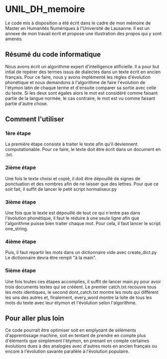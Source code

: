 # UNIL_DH_memoire
Le code mis à disposition a été écrit dans le cadre de mon mémoire de Master en Humanités Numériques à l'Université de Lausanne. Il est un annexe de mon travail écrit et propose une illustration des propos qui y sont amenés.

## Résumé du code informatique
Nous avons écrit un algorithme expert d'intelligence atificielle. Il a pour but intial de repérer des termes issus de dialectes dans un texte écrit en ancien français. Pour ce faire, nous y avons implémenté les règles d'évolution phonétique et nous demandons à  l'algorithme de faire l'évolution de l'étymon latin de chaque terme et d'ensuite comparer sa sortie avec celle du texte. Si les deux sont égales alors le mot est considéré comme faisant partie de la langue normée, le cas contraire, le mot est vu comme faisant partie d'autre chose.

## Comment l'utiliser
### 1ère étape
La première étape consiste à traiter le texte afin qu'il deviennent computationable. Pour ce faire, le texte doit être écrit dans un document en .txt. 
### 2ième étape
Une fois le texte choisi et copié, il doit être dépouillé de signes de ponctuation et des nombres afin de ne laisser que des lettres. Pour que ce soit fait, il suffit de lancer le petit script normaliseur.py
### 3ième étape
Une fois que le texte est dépouillé de tout ce qui n'entre pas dans l'évolution phonétique, il faut le réduire à une seule ligne afin que l'algorithme puisse bien traiter chaque mot. Pour cela, il faut lancer le script one_string.
### 4ième étape
Puis, il faut répartir les mots dans un dictionnaire vide avec create_dict.py
Le dictionnaire devra être rempli "à la main".
### 5ième étape
Une fois toutes ces étapes accomplies, il suffit de lancer main.py pour avoir trois documents textes qui se crééent. Le premier catch.txt recouvre tous les mots identiques, le second dont_catch.txt montre les mots qui diffèrent les uns des autres et, finalement, every_word montre la lsite de tous les mots du texte avec leur étymon et l'évolution selon l'algorithme.

## Pour aller plus loin
Ce code pourrait être optimiser soit en emplyoant de séléments d'apprentissage machine, soit en tentant de prendre en compte plus d'éléments que simplement l'étymon, en prenant en compte certaines évolutions dues à des analogies avec d'autres mots en ancien français ou encore à l'évolution  savante parallèle à l'évolution populaire.
